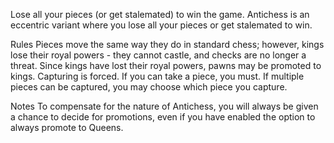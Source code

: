 Lose all your pieces (or get stalemated) to win the game.
Antichess is an eccentric variant where you lose all your pieces or get stalemated to win.

Rules
Pieces move the same way they do in standard chess; however, kings lose their royal powers - they cannot castle, and checks are no longer a threat. Since kings have lost their royal powers, pawns may be promoted to kings. 
Capturing is forced. If you can take a piece, you must. If multiple pieces can be captured, you may choose which piece you capture.

Notes
To compensate for the nature of Antichess, you will always be given a chance to decide for promotions, even if you have enabled the option to always promote to Queens.
